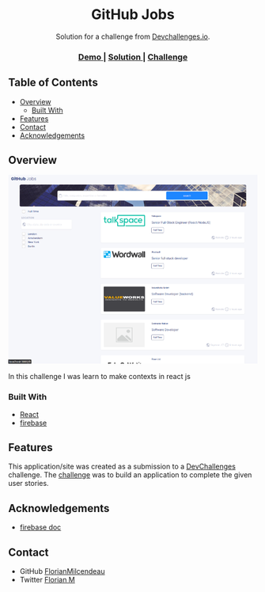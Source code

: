 <h1 align="center">GitHub Jobs</h1>

<div align="center">
   Solution for a challenge from  <a href="http://devchallenges.io" target="_blank">Devchallenges.io</a>.
</div>

<div align="center">
  <h3>
    <a href="https://github-jobs-8f359.web.app/">
      Demo
    </a>
    <span> | </span>
    <a href="https://devchallenges.io/solutions/UpRUtqfUW2lsrVxigmoE">
      Solution
    </a>
    <span> | </span>
    <a href="https://devchallenges.io/challenges/TtUjDt19eIHxNQ4n5jps">
      Challenge
    </a>
  </h3>
</div>

<!-- TABLE OF CONTENTS -->

## Table of Contents

- [Overview](#overview)
  - [Built With](#built-with)
- [Features](#features)
- [Contact](#contact)
- [Acknowledgements](#acknowledgements)

<!-- OVERVIEW -->

## Overview

![screenshot](https://github.com/FlorianMilcendeau/GitHub-Jobs/blob/master/github-jobs.png)

In this challenge I was learn to make contexts in react js 

### Built With

<!-- This section should list any major frameworks that you built your project using. Here are a few examples.-->

- [React](https://reactjs.org/)
- [firebase](https://firebase.google.com/)

## Features

<!-- List the features of your application or follow the template. Don't share the figma file here :) -->

This application/site was created as a submission to a [DevChallenges](https://devchallenges.io/challenges) challenge. The [challenge](https://devchallenges.io/challenges/Bu3G2irnaXmfwQ8sZkw8) was to build an application to complete the given user stories.

## Acknowledgements

<!-- This section should list any articles or add-ons/plugins that helps you to complete the project. This is optional but it will help you in the future. For example: -->

- [firebase doc](https://firebase.google.com/docs/web/setup)

## Contact

- GitHub [FlorianMilcendeau](https://github.com/FlorianMilcendeau)
- Twitter [Florian M](https://twitter.com/Florian14800066)
